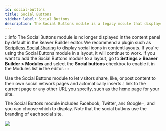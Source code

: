 ```yaml
---
id: social-buttons
title: Social Buttons
sidebar_label: Social Buttons
description: The Social Buttons module is a legacy module that displays social icons. There are a number of social icon plugins that can replace this module.
---
```


:::info
The Social Buttons module is no longer displayed in the content
panel by default in the Beaver Builder editor. We recommend a plugin such as
[Scriptless Social Sharing](https://wordpress.org/plugins/scriptless-social-sharing/) to display social icons in content layouts. If you're using the Social Buttons module in a layout, it will continue to work. If you want to add the Social Buttons module to a layout, go to **Settings > Beaver Builder > Modules** and select the **Social buttons** checkbox to enable it in the
Modules list in the editor.
:::

Use the Social Buttons module to let visitors share, like, or post content to
their own social network pages and automatically inserts a link to the current
page or any other URL you specify, such as the home page for your site.

The Social Buttons module includes Facebook, Twitter, and Google+, and you can
choose which to display. Note that the social buttons use the branding of each
social site.

![](/img/social-module-1.png)
